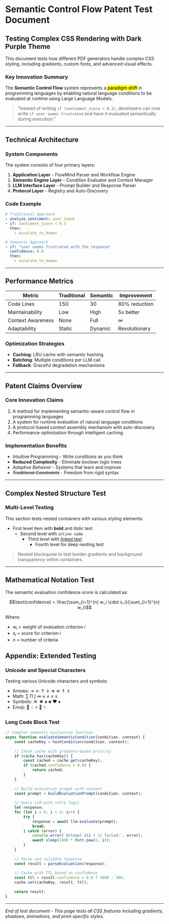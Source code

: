 # Semantic Control Flow Patent Test Document

## Testing Complex CSS Rendering with Dark Purple Theme

This document tests how different PDF generators handle complex CSS styling, including gradients, custom fonts, and advanced visual effects.

### Key Innovation Summary

The **Semantic Control Flow** system represents a <mark>paradigm shift</mark> in programming languages by enabling natural language conditions to be evaluated at runtime using Large Language Models.

> "Instead of writing `if (sentiment_score < 0.3)`, developers can now write `if user seems frustrated` and have it evaluated semantically during execution."

---

## Technical Architecture

### System Components

The system consists of four primary layers:

1. **Application Layer** - FlowMind Parser and Workflow Engine
2. **Semantic Engine Layer** - Condition Evaluator and Context Manager
3. **LLM Interface Layer** - Prompt Builder and Response Parser
4. **Protocol Layer** - Registry and Auto-Discovery

### Code Example

```yaml
# Traditional Approach
- analyze_sentiment: user_input
- if: sentiment_score < 0.3
  then:
    - escalate_to_human

# Semantic Approach
- if: "user seems frustrated with the response"
  confidence: 0.8
  then:
    - escalate_to_human
```

---

## Performance Metrics

| Metric | Traditional | Semantic | Improvement |
|--------|------------|----------|-------------|
| Code Lines | 150 | 30 | 80% reduction |
| Maintainability | Low | High | 5x better |
| Context Awareness | None | Full | ∞ |
| Adaptability | Static | Dynamic | Revolutionary |

### Optimization Strategies

- **Caching**: LRU cache with semantic hashing
- **Batching**: Multiple conditions per LLM call
- **Fallback**: Graceful degradation mechanisms

---

## Patent Claims Overview

<div class="gradient-box">
<h3>Core Innovation Claims</h3>

1. A method for implementing semantic-aware control flow in programming languages
2. A system for runtime evaluation of natural language conditions
3. A protocol-based context assembly mechanism with auto-discovery
4. Performance optimization through intelligent caching

</div>

### Implementation Benefits

- <span class="glow">Intuitive Programming</span> - Write conditions as you think
- **Reduced Complexity** - Eliminate boolean logic trees
- *Adaptive Behavior* - Systems that learn and improve
- ~~Traditional Constraints~~ - Freedom from rigid syntax

---

## Complex Nested Structure Test

<div class="container">
<h3>Multi-Level Testing</h3>

This section tests nested containers with various styling elements:

- First level item with **bold** and *italic* text
  - Second level with `inline code`
    - Third level with [linked text](https://example.com)
      - Fourth level for deep nesting test

<blockquote>
Nested blockquote to test border gradients and background transparency within containers.
</blockquote>

</div>

---

## Mathematical Notation Test

The semantic evaluation confidence score is calculated as:

$$\text{confidence} = \frac{\sum_{i=1}^{n} w_i \cdot s_i}{\sum_{i=1}^{n} w_i}$$

Where:
- $w_i$ = weight of evaluation criterion $i$
- $s_i$ = score for criterion $i$
- $n$ = number of criteria

<div class="page-break"></div>

## Appendix: Extended Testing

### Unicode and Special Characters

Testing various Unicode characters and symbols:
- Arrows: → ← ↑ ↓ ⇒ ⇐ ⇑ ⇓
- Math: ∑ ∏ ∫ ∞ ≈ ≠ ≤ ≥
- Symbols: ☆ ★ ♠ ♣ ♥ ♦ 
- Emoji: 🚀 💡 ⚡ 🎯 ✨

### Long Code Block Test

```javascript
// Complex semantic evaluation function
async function evaluateSemanticCondition(condition, context) {
    const cacheKey = hashCondition(condition, context);
    
    // Check cache with gradient-based priority
    if (cache.has(cacheKey)) {
        const cached = cache.get(cacheKey);
        if (cached.confidence > 0.9) {
            return cached;
        }
    }
    
    // Build evaluation prompt with context
    const prompt = buildEvaluationPrompt(condition, context);
    
    // Query LLM with retry logic
    let response;
    for (let i = 0; i < 3; i++) {
        try {
            response = await llm.evaluate(prompt);
            break;
        } catch (error) {
            console.error(`Attempt ${i + 1} failed:`, error);
            await sleep(1000 * Math.pow(2, i));
        }
    }
    
    // Parse and validate response
    const result = parseEvaluation(response);
    
    // Cache with TTL based on confidence
    const ttl = result.confidence > 0.8 ? 3600 : 300;
    cache.set(cacheKey, result, ttl);
    
    return result;
}
```

---

*End of test document - This page tests all CSS features including gradients, shadows, animations, and print-specific styles.*
